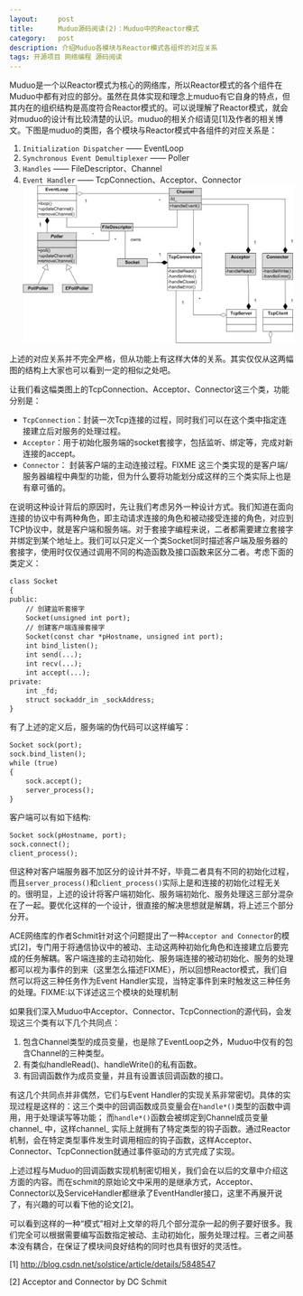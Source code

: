 ```yaml
---
layout:     post
title:      Muduo源码阅读(2)：Muduo中的Reactor模式
category:   post
description: 介绍Muduo各模块与Reactor模式各组件的对应关系
tags: 开源项目 网络编程 源码阅读
---
```

Muduo是一个以Reactor模式为核心的网络库，所以Reactor模式的各个组件在Muduo中都有对应的部分。虽然在具体实现和理念上muduo有它自身的特点，但其内在的组织结构是高度符合Reactor模式的。可以说理解了Reactor模式，就会对muduo的设计有比较清楚的认识。muduo的相关介绍请见[1]及作者的相关博文。下图是muduo的类图，各个模块与Reactor模式中各组件的对应关系是：

 1. `Initialization Dispatcher` —— EventLoop 
 2. `Synchronous Event Demultiplexer` —— Poller 
 3. `Handles` —— FileDescriptor、Channel 
 4. `Event Handler` —— TcpConnection、Acceptor、Connector
![class diagram](/images/2014-4-21-muduo-2/muduo_uml.gif)

上述的对应关系并不完全严格，但从功能上有这样大体的关系。其实仅仅从这两幅图的结构上大家也可以看到一定的相似之处吧。

让我们看这幅类图上的TcpConnection、Acceptor、Connector这三个类，功能分别是：

* `TcpConnection`：封装一次Tcp连接的过程，同时我们可以在这个类中指定连接建立后对服务的处理过程。
* `Acceptor`：用于初始化服务端的socket套接字，包括监听、绑定等，完成对新连接的accept。
* `Connector`： 封装客户端的主动连接过程。FIXME
这三个类实现的是客户端/服务器编程中典型的功能，但为什么要将功能划分成这样的三个类实际上也是有章可循的。

在说明这种设计背后的原因时，先让我们考虑另外一种设计方式。我们知道在面向连接的协议中有两种角色，即主动请求连接的角色和被动接受连接的角色，对应到TCP协议中，就是客户端和服务端。对于套接字编程来说，二者都需要建立套接字并绑定到某个地址上。我们可以只定义一个类Socket同时描述客户端及服务器的套接字，使用时仅仅通过调用不同的构造函数及接口函数来区分二者。考虑下面的类定义：

	class Socket 
	{
	public:
	    // 创建监听套接字
	    Socket(unsigned int port);
	    // 创建客户端连接套接字
	    Socket(const char *pHostname, unsigned int port);
	    int bind_listen();
	    int send(...);
	    int recv(...);
	    int accept(...);
	private:
	    int _fd;
	    struct sockaddr_in _sockAddress;
	}
有了上述的定义后，服务端的伪代码可以这样编写：

	Socket sock(port);
	sock.bind_listen();
	while (true) 
	{
	    sock.accept();
	    server_process();
	}
客户端可以有如下结构:

	Socket sock(pHostname, port);
	sock.connect();
	client_process();
但这种对客户端服务器不加区分的设计并不好，毕竟二者具有不同的初始化过程，而且`server_process()`和`client_process()`实际上是和连接的初始化过程无关的。很明显，上述的设计将客户端初始化、服务端初始化、服务处理这三部分混杂在了一起。要优化这样的一个设计，很直接的解决思想就是解耦，将上述三个部分分开。

ACE网络库的作者Schmit针对这个问题提出了一种`Acceptor and Connector`的模式[2]，专门用于将通信协议中的被动、主动这两种初始化角色和连接建立后要完成的任务解耦。客户端连接的主动初始化、服务端连接的被动初始化、服务的处理都可以视为事件的到来（这里怎么描述FIXME），所以回想Reactor模式，我们自然可以将这三种任务作为Event Handler实现，当特定事件到来时触发这三种任务的处理。FIXME:以下详述这三个模块的处理机制

如果我们深入Muduo中Acceptor、Connector、TcpConnection的源代码，会发现这三个类有以下几个共同点：

 1. 包含Channel类型的成员变量，也是除了EventLoop之外，Muduo中仅有的包含Channel的三种类型。
 2. 有类似handleRead()、handleWrite()的私有函数。 
 3. 有回调函数作为成员变量，并且有设置该回调函数的接口。

有这几个共同点并非偶然，它们与Event Handler的实现关系非常密切。具体的实现过程是这样的：这三个类中的回调函数成员变量会在`handle*()`类型的函数中调用，用于处理读写等功能； 而`handle*()`函数会被绑定到Channel成员变量channel_ 中，这样channel_ 实际上就拥有了特定类型的钩子函数。通过Reactor机制，会在特定类型事件发生时调用相应的钩子函数，这样Acceptor、Connector、TcpConnection就通过事件驱动的方式完成了实现。

上述过程与Muduo的回调函数实现机制密切相关，我们会在以后的文章中介绍这方面的内容。而在schmit的原始论文中采用的是继承方式，Acceptor、Connector以及ServiceHandler都继承了EventHandler接口，这里不再展开说了，有兴趣的可以看下他的论文[2]。

可以看到这样的一种“模式”相对上文举的将几个部分混杂一起的例子要好很多。我们完全可以根据需要编写函数指定被动、主动初始化，服务处理过程。三者之间基本没有耦合，在保证了模块间良好结构的同时也具有很好的灵活性。

[1] http://blog.csdn.net/solstice/article/details/5848547

[2] Acceptor and Connector by DC Schmit
